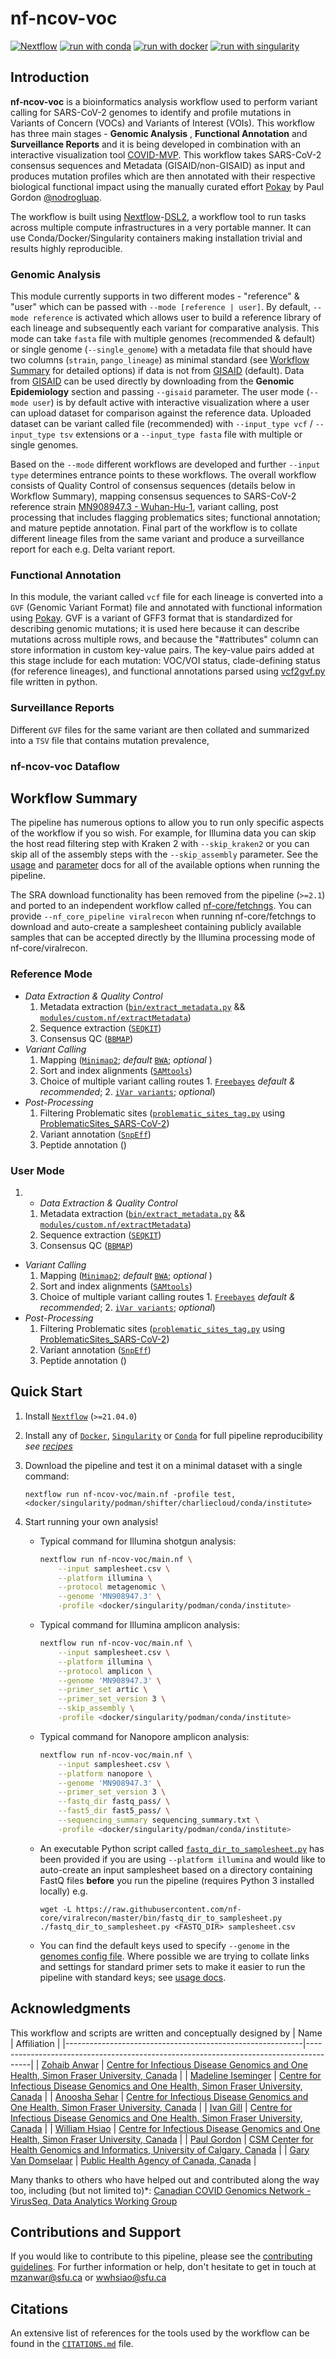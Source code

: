 # nf-ncov-voc

[![Nextflow](https://img.shields.io/badge/nextflow%20DSL2-%E2%89%A521.04.0-23aa62.svg?labelColor=000000)](https://www.nextflow.io/)
[![run with conda](http://img.shields.io/badge/run%20with-conda-3EB049?labelColor=000000&logo=anaconda)](https://docs.conda.io/en/latest/)
[![run with docker](https://img.shields.io/badge/run%20with-docker-0db7ed?labelColor=000000&logo=docker)](https://www.docker.com/)
[![run with singularity](https://img.shields.io/badge/run%20with-singularity-1d355c.svg?labelColor=000000)](https://sylabs.io/docs/)


## Introduction

**nf-ncov-voc** is a bioinformatics analysis workflow used to perform variant calling for SARS-CoV-2 genomes to identify and profile mutations in Variants of Concern (VOCs) and Variants of Interest (VOIs). This workflow has three main stages - **Genomic Analysis** , **Functional Annotation** and **Surveillance Reports** and it is being developed in combination with an interactive visualization tool [COVID-MVP](https://github.com/cidgoh/COVID-MVP). This workflow takes SARS-CoV-2 consensus sequences and Metadata (GISAID/non-GISAID) as input and produces mutation profiles which are then annotated with their respective biological functional impact using the manually curated effort [Pokay](https://github.com/nodrogluap/pokay) by Paul Gordon [@nodrogluap](https://github.com/nodrogluap).

The workflow is built using [Nextflow](https://www.nextflow.io)-[DSL2](https://www.nextflow.io/docs/latest/dsl2.html), a workflow tool to run tasks across multiple compute infrastructures in a very portable manner. It can use Conda/Docker/Singularity containers making installation trivial and results highly reproducible.

### Genomic Analysis
This module currently supports in two different modes - "reference" & "user" which can be passed with `--mode [reference | user]`. By default, `--mode reference` is activated which allows user to build a reference library of each lineage and subsequently each variant for comparative analysis. This mode can take `fasta` file with multiple genomes (recommended & default) or single genome (`--single_genome`) with a metadata file that should have two columns (`strain`, `pango_lineage`) as minimal standard (see [Workflow Summary](#workflow-summary) for detailed options) if data is not from [GISAID](https://www.gisaid.org) (default). Data from [GISAID](https://www.gisaid.org) can be used directly by downloading from the **Genomic Epidemiology** section and passing `--gisaid` parameter.  The user mode (`--mode user`) is by default active with interactive visualization where a user can upload dataset for comparison against the reference data. Uploaded dataset can be variant called file (recommended) with `--input_type vcf` / `--input_type tsv` extensions or a `--input_type fasta` file with multiple or single genomes.

Based on the `--mode` different workflows are developed and further `--input type` determines entrance points to these workflows. The overall workflow consists of Quality Control of consensus sequences (details below in Workflow Summary), mapping consensus sequences to SARS-CoV-2 reference strain [MN908947.3 - Wuhan-Hu-1](https://www.ncbi.nlm.nih.gov/nuccore/MN908947.3), variant calling, post processing that includes flagging problematics sites; functional annotation; and mature peptide annotation. Final part of the workflow is to collate different lineage files from the same variant and produce a surveillance report for each e.g. Delta variant report.

### Functional Annotation

In this module, the variant called `vcf` file for each lineage is converted into a `GVF` (Genomic Variant Format) file and annotated with functional information using [Pokay](https://github.com/nodrogluap/pokay). GVF is a variant of GFF3 format that is standardized for describing genomic mutations; it is used here because it can describe mutations across multiple rows, and because the "#attributes" column can store information in custom key-value pairs. The key-value pairs added at this stage include for each mutation: VOC/VOI status, clade-defining status (for reference lineages), and functional annotations parsed using [vcf2gvf.py](https://github.com/cidgoh/nf-ncov-voc/blob/master/bin/vcf2gvf.py) file written in python.

### Surveillance Reports

Different `GVF` files for the same variant are then collated and summarized into a `TSV` file that contains mutation prevalence,

### nf-ncov-voc Dataflow




## Workflow Summary

The pipeline has numerous options to allow you to run only specific aspects of the workflow if you so wish. For example, for Illumina data you can skip the host read filtering step with Kraken 2 with `--skip_kraken2` or you can skip all of the assembly steps with the `--skip_assembly` parameter. See the [usage](https://nf-co.re/viralrecon/usage) and [parameter](https://nf-co.re/viralrecon/parameters) docs for all of the available options when running the pipeline.

The SRA download functionality has been removed from the pipeline (`>=2.1`) and ported to an independent workflow called [nf-core/fetchngs](https://nf-co.re/fetchngs). You can provide `--nf_core_pipeline viralrecon` when running nf-core/fetchngs to download and auto-create a samplesheet containing publicly available samples that can be accepted directly by the Illumina processing mode of nf-core/viralrecon.

### Reference Mode
* _Data Extraction & Quality Control_
    1.  Metadata extraction ([`bin/extract_metadata.py`](https://github.com/cidgoh/nf-ncov-voc/blob/master/bin/extract_metadata.py) && [`modules/custom.nf/extractMetadata`](https://github.com/cidgoh/nf-ncov-voc/blob/master/modules/custom.nf))
    2.  Sequence extraction ([`SEQKIT`](https://github.com/shenwei356/seqkit))
    3.  Consensus QC ([`BBMAP`](https://jgi.doe.gov/data-and-tools/bbtools/bb-tools-user-guide/bbmap-guide/))
* _Variant Calling_
    1.  Mapping ([`Minimap2`](); *default* [`BWA`](); *optional* )
    2.  Sort and index alignments ([`SAMtools`](https://sourceforge.net/projects/samtools/files/samtools/))
    3.  Choice of multiple variant calling routes
      1.  [`Freebayes`]() *default & recommended*;
      2.  [`iVar variants`](https://github.com/andersen-lab/ivar); *optional*)
* _Post-Processing_
    1.  Filtering Problematic sites ([`problematic_sites_tag.py`](https://github.com/cidgoh/nf-ncov-voc/blob/master/bin/problematic_sites_tag.py) using [ProblematicSites_SARS-CoV-2](https://github.com/W-L/ProblematicSites_SARS-CoV2))
    2.  Variant annotation ([`SnpEff`](http://snpeff.sourceforge.net/SnpEff.html))
    3.  Peptide annotation ([]())

### User Mode

1. * _Data Extraction & Quality Control_
    1.  Metadata extraction ([`bin/extract_metadata.py`](https://github.com/cidgoh/nf-ncov-voc/blob/master/bin/extract_metadata.py) && [`modules/custom.nf/extractMetadata`](https://github.com/cidgoh/nf-ncov-voc/blob/master/modules/custom.nf))
    2.  Sequence extraction ([`SEQKIT`](https://github.com/shenwei356/seqkit))
    3.  Consensus QC ([`BBMAP`](https://jgi.doe.gov/data-and-tools/bbtools/bb-tools-user-guide/bbmap-guide/))
* _Variant Calling_
    1.  Mapping ([`Minimap2`](); *default* [`BWA`](); *optional* )
    2.  Sort and index alignments ([`SAMtools`](https://sourceforge.net/projects/samtools/files/samtools/))
    3.  Choice of multiple variant calling routes
      1.  [`Freebayes`]() *default & recommended*;
      2.  [`iVar variants`](https://github.com/andersen-lab/ivar); *optional*)
* _Post-Processing_
    1.  Filtering Problematic sites ([`problematic_sites_tag.py`](https://github.com/cidgoh/nf-ncov-voc/blob/master/bin/problematic_sites_tag.py) using [ProblematicSites_SARS-CoV-2](https://github.com/W-L/ProblematicSites_SARS-CoV2))
    2.  Variant annotation ([`SnpEff`](http://snpeff.sourceforge.net/SnpEff.html))
    3.  Peptide annotation ([]())


## Quick Start

1. Install [`Nextflow`](https://www.nextflow.io/docs/latest/getstarted.html#installation) (`>=21.04.0`)

2. Install any of [`Docker`](https://docs.docker.com/engine/installation/), [`Singularity`](https://www.sylabs.io/guides/3.0/user-guide/) or [`Conda`](https://conda.io/miniconda.html) for full pipeline reproducibility _see [recipes](https://github.com/cidgoh/nf-ncov-voc/tree/master/environments)_

3. Download the pipeline and test it on a minimal dataset with a single command:

    ```console
    nextflow run nf-ncov-voc/main.nf -profile test,<docker/singularity/podman/shifter/charliecloud/conda/institute>
    ```

4. Start running your own analysis!

    * Typical command for Illumina shotgun analysis:

        ```bash
        nextflow run nf-ncov-voc/main.nf \
            --input samplesheet.csv \
            --platform illumina \
            --protocol metagenomic \
            --genome 'MN908947.3' \
            -profile <docker/singularity/podman/conda/institute>
        ```

    * Typical command for Illumina amplicon analysis:

        ```bash
        nextflow run nf-ncov-voc/main.nf \
            --input samplesheet.csv \
            --platform illumina \
            --protocol amplicon \
            --genome 'MN908947.3' \
            --primer_set artic \
            --primer_set_version 3 \
            --skip_assembly \
            -profile <docker/singularity/podman/conda/institute>
        ```

    * Typical command for Nanopore amplicon analysis:

        ```bash
        nextflow run nf-ncov-voc/main.nf \
            --input samplesheet.csv \
            --platform nanopore \
            --genome 'MN908947.3' \
            --primer_set_version 3 \
            --fastq_dir fastq_pass/ \
            --fast5_dir fast5_pass/ \
            --sequencing_summary sequencing_summary.txt \
            -profile <docker/singularity/podman/conda/institute>
        ```

    * An executable Python script called [`fastq_dir_to_samplesheet.py`](https://github.com/nf-core/viralrecon/blob/master/bin/fastq_dir_to_samplesheet.py) has been provided if you are using `--platform illumina` and would like to auto-create an input samplesheet based on a directory containing FastQ files **before** you run the pipeline (requires Python 3 installed locally) e.g.

        ```console
        wget -L https://raw.githubusercontent.com/nf-core/viralrecon/master/bin/fastq_dir_to_samplesheet.py
        ./fastq_dir_to_samplesheet.py <FASTQ_DIR> samplesheet.csv
        ```

    * You can find the default keys used to specify `--genome` in the [genomes config file](https://github.com/nf-core/configs/blob/master/conf/pipeline/viralrecon/genomes.config). Where possible we are trying to collate links and settings for standard primer sets to make it easier to run the pipeline with standard keys; see [usage docs](https://nf-co.re/viralrecon/usage#illumina-primer-sets).


## Acknowledgments

This workflow and scripts are written and conceptually designed by
| Name                                                      | Affiliation                                                                           |
|-----------------------------------------------------------|---------------------------------------------------------------------------------------|
| [Zohaib Anwar](https://github.com/anwarMZ)               | [Centre for Infectious Disease Genomics and One Health, Simon Fraser University, Canada](https://cidgoh.ca)                           |
| [Madeline Iseminger](https://github.com/miseminger)         | [Centre for Infectious Disease Genomics and One Health, Simon Fraser University, Canada](https://cidgoh.ca)                 |
| [Anoosha Sehar](https://github.com/Anoosha-Sehar)              | [Centre for Infectious Disease Genomics and One Health, Simon Fraser University, Canada](https://cidgoh.ca)                            |
| [Ivan Gill](https://github.com/ivansg44)                       | [Centre for Infectious Disease Genomics and One Health, Simon Fraser University, Canada](https://cidgoh.ca)                 |
| [William Hsiao](https://github.com/wwhsiao)              | [Centre for Infectious Disease Genomics and One Health, Simon Fraser University, Canada](https://cidgoh.ca)                         |
| [Paul Gordon](https://github.com/nodrogluap)                | [CSM Center for Health Genomics and Informatics, University of Calgary, Canada](http://www.ucalgary.ca/~gordonp)                         |
| [Gary Van Domselaar](https://github.com/phac-nml)                | [Public Health Agency of Canada, Canada](https://umanitoba.ca/faculties/health_sciences/medicine/units/medical_microbiology/faculty/vandomselaar.html)                         |


Many thanks to others who have helped out and contributed along the way too, including (but not limited to)\*: [Canadian COVID Genomics Network - VirusSeq, Data Analytics Working Group](https://virusseq.ca/about/governance/)


## Contributions and Support

If you would like to contribute to this pipeline, please see the [contributing guidelines](.github/CONTRIBUTING.md).
For further information or help, don't hesitate to get in touch at <mzanwar@sfu.ca> or <wwhsiao@sfu.ca>

## Citations
An extensive list of references for the tools used by the workflow can be found in the [`CITATIONS.md`](CITATIONS.md) file.
